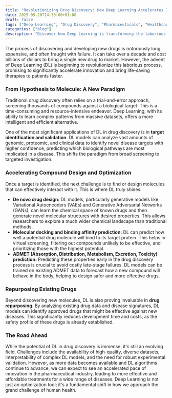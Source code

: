 ```yaml
---
title: "Revolutionizing Drug Discovery: How Deep Learning Accelerates Innovation"
date: 2025-05-20T14:30:00+01:00
draft: false
tags: ["Deep Learning", "Drug Discovery", "Pharmaceuticals", "Healthcare Innovation"]
categories: ["blog"]
description: "Discover how Deep Learning is transforming the laborious process of drug discovery, from target identification to lead optimization."
---
```


The process of discovering and developing new drugs is notoriously long, expensive, and often fraught with failure. It can take over a decade and cost billions of dollars to bring a single new drug to market. However, the advent of Deep Learning (DL) is beginning to revolutionize this laborious process, promising to significantly accelerate innovation and bring life-saving therapies to patients faster.

### From Hypothesis to Molecule: A New Paradigm

Traditional drug discovery often relies on a trial-and-error approach, screening thousands of compounds against a biological target. This is a time-consuming and resource-intensive endeavor. Deep Learning, with its ability to learn complex patterns from massive datasets, offers a more intelligent and efficient alternative.

One of the most significant applications of DL in drug discovery is in **target identification and validation**. DL models can analyze vast amounts of genomic, proteomic, and clinical data to identify novel disease targets with higher confidence, predicting which biological pathways are most implicated in a disease. This shifts the paradigm from broad screening to targeted investigation.

### Accelerating Compound Design and Optimization

Once a target is identified, the next challenge is to find or design molecules that can effectively interact with it. This is where DL truly shines:

* **De novo drug design:** DL models, particularly generative models like Variational Autoencoders (VAEs) and Generative Adversarial Networks (GANs), can learn the chemical space of known drugs and then generate novel molecular structures with desired properties. This allows researchers to explore a much wider chemical landscape than traditional methods.
* **Molecular docking and binding affinity prediction:** DL can predict how well a potential drug molecule will bind to its target protein. This helps in virtual screening, filtering out compounds unlikely to be effective, and prioritizing those with the highest potential.
* **ADMET (Absorption, Distribution, Metabolism, Excretion, Toxicity) prediction:** Predicting these properties early in the drug discovery process is crucial to avoid costly late-stage failures. DL models can be trained on existing ADMET data to forecast how a new compound will behave in the body, helping to design safer and more effective drugs.

### Repurposing Existing Drugs

Beyond discovering new molecules, DL is also proving invaluable in **drug repurposing**. By analyzing existing drug data and disease signatures, DL models can identify approved drugs that might be effective against new diseases. This significantly reduces development time and costs, as the safety profile of these drugs is already established.

### The Road Ahead

While the potential of DL in drug discovery is immense, it's still an evolving field. Challenges include the availability of high-quality, diverse datasets, interpretability of complex DL models, and the need for robust experimental validation. However, as more data becomes available and DL algorithms continue to advance, we can expect to see an accelerated pace of innovation in the pharmaceutical industry, leading to more effective and affordable treatments for a wide range of diseases. Deep Learning is not just an optimization tool; it's a fundamental shift in how we approach the grand challenge of human health.